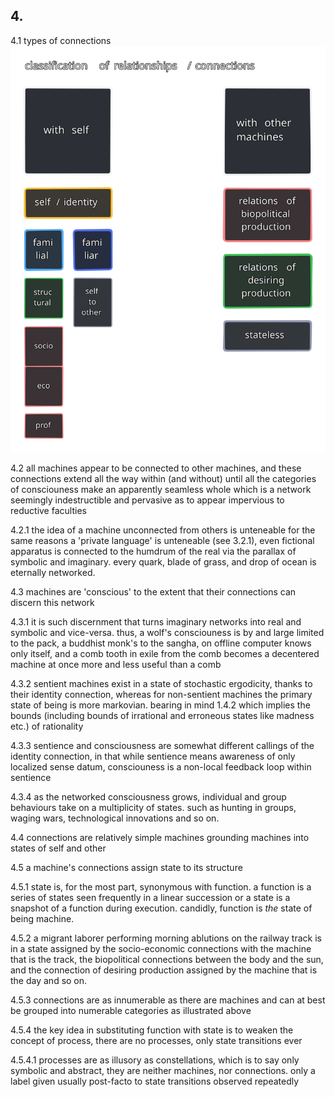 ## 4.

4.1 types of connections
![classification_relationships](../../../../attachments/classification_relations.svg)

4.2 all machines appear to be connected to other machines, and these connections extend all the way within (and without) until all the categories of consciouness make an apparently seamless whole which is a network seemingly indestructible and pervasive as to appear impervious to reductive faculties

4.2.1 the idea of a machine unconnected from others is unteneable for the same reasons a 'private language' is unteneable (see 3.2.1), even fictional apparatus is connected to the humdrum of the real via the parallax of symbolic and imaginary. every quark, blade of grass, and drop of ocean is eternally networked.


4.3 machines are 'conscious' to the extent that their connections can discern this network

4.3.1 it is such discernment that turns imaginary networks into real and symbolic and vice-versa. thus, a wolf's consciouness is by and large limited to the pack, a buddhist monk's to the sangha, on offline computer knows only itself, and a comb tooth in exile from the comb becomes a decentered machine at once more and less useful than a comb

4.3.2 sentient machines exist in a state of stochastic ergodicity, thanks to their identity connection, whereas for non-sentient machines the primary state of being is more markovian. bearing in mind 1.4.2 which implies the bounds (including bounds of irrational and erroneous states like madness etc.) of rationality

4.3.3 sentience and consciousness are somewhat different callings of the identity connection, in that while sentience means awareness of only localized sense datum, consciouness is a non-local feedback loop within sentience

4.3.4 as the networked consciousness grows, individual and group behaviours take on a multiplicity of states. such as hunting in groups, waging wars, technological innovations and so on.



4.4 connections are relatively simple machines grounding machines into states of self and other


4.5 a machine's connections assign state to its structure 

4.5.1 state is, for the most part, synonymous with function. a function is a series of states seen frequently in a linear succession or a state is a snapshot of a function during execution. candidly, function is _the_ state of being machine.

4.5.2 a migrant laborer performing morning ablutions on the railway track is in a state assigned by the socio-economic connections with the machine that is the track, the biopolitical connections between the body and the sun, and the connection of desiring production assigned by the machine that is the day and so on.

4.5.3 connections are as innumerable as there are machines and can at best be grouped into numerable categories as illustrated above 

4.5.4 the key idea in substituting function with state is to weaken the concept of process, there are no processes, only state transitions ever 

4.5.4.1 processes are as illusory as constellations, which is to say only symbolic and abstract, they are neither machines, nor connections. only a label given usually post-facto to state transitions observed repeatedly